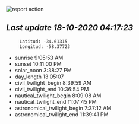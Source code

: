 ![report action](https://github.com/matiasz8/actions-for-reports/workflows/report%20action/badge.svg?branch=develop) 


## *****Last update 18-10-2020 04:17:23*****



		 Latitud: -34.61315
		 Longitud: -58.37723

 - sunrise 	 9:05:53 AM
 - sunset 	 10:11:00 PM
 - solar_noon 	 3:38:27 PM
 - day_length 	 13:05:07
 - civil_twilight_begin 	 8:39:59 AM
 - civil_twilight_end 	 10:36:54 PM
 - nautical_twilight_begin 	 8:09:08 AM
 - nautical_twilight_end 	 11:07:45 PM
 - astronomical_twilight_begin 	 7:37:12 AM
 - astronomical_twilight_end 	 11:39:41 PM
